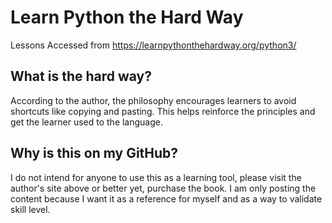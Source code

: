 # Learn Python the Hard Way
Lessons Accessed from https://learnpythonthehardway.org/python3/


## What is the hard way?
According to the author, the philosophy encourages learners to avoid shortcuts like copying and pasting. This helps reinforce the principles and get the learner used to the language.

## Why is this on my GitHub?
I do not intend for anyone to use this as a learning tool, please visit the author's site above or better yet, purchase the book. I am only posting the content because I want it as a reference for myself and as a way to validate skill level.
